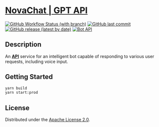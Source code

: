 # [NovaChat | GPT API](https://documenter.getpostman.com)

[![GitHub Workflow Status (with branch)](https://img.shields.io/github/actions/workflow/status/mikita-workspace/chat-gpt-api/ci.yml?branch=main&style=for-the-badge)](https://github.com/mikita-workspace/chat-gpt-api/actions)
[![GitHub last commit](https://img.shields.io/github/last-commit/mikita-workspace/chat-gpt-api?style=for-the-badge)](https://github.com/mikita-workspace/chat-gpt-api/commits/main)
[![GitHub release (latest by date)](https://img.shields.io/github/v/release/mikita-workspace/chat-gpt-api?style=for-the-badge)](https://github.com/mikita-kandratsyeu/chat-gpt-api/releases)
[![Bot API](https://img.shields.io/badge/Bot%20API-6.7-blue?logo=telegram&style=for-the-badge&labelColor=000&color=3b82f6&)](https://core.telegram.org/bots/api)
## Description
An [**API**](https://documenter.getpostman.com) service for an intelligent bot capable of responding to various user requests, including voice input.
## Getting Started
```bash
yarn build
yarn start:prod
```
## License
Distributed under the [Apache License 2.0](LICENSE).
